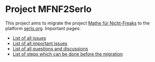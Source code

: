 # Project MFNF2Serlo

This project aims to migrate the project [Mathe für Nicht-Freaks]( https://de.wikibooks.org/wiki/Mathe_f%C3%BCr_Nicht-Freaks ) to the platform [serlo.org](https://serlo.org). Important pages:

* [List of all issues](https://github.com/serlo-org/project-mfnf2serlo/issues)
* [List of all important issues](https://github.com/serlo-org/project-mfnf2serlo/issues?q=is%3Aissue+is%3Aopen+label%3Aimportant)
* [List of all questions and discussions](https://github.com/serlo-org/project-mfnf2serlo/issues?q=is%3Aissue+is%3Aopen+label%3Aquestion)
* [List of steps which can be done before the migration](https://github.com/serlo-org/project-mfnf2serlo/issues?q=is%3Aissue+is%3Aopen+label%3A%22intermediate+step%22)
